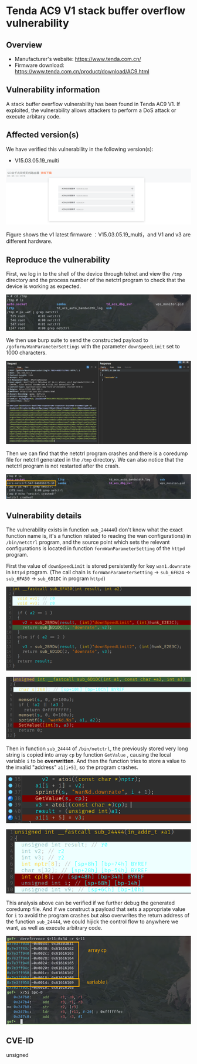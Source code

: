 # Tenda AC9 V1 stack buffer overflow vulnerability

## Overview

- Manufacturer's website: <https://www.tenda.com.cn/>
- Firmware download: <https://www.tenda.com.cn/product/download/AC9.html>

## Vulnerability information

A stack buffer overflow vulnerability has been found in Tenda AC9 V1. If exploited, the vulnerability allows attackers to perform a DoS attack or execute arbitary code.

## Affected version(s)

We have verified this vulnerability in the following version(s):

- V15.03.05.19_multi

![](pic/version.png)

Figure shows the v1 latest firmware ：V15.03.05.19_multi，and V1 and v3 are different hardware.

## Reproduce the vulnerability

First, we log in to the shell of the device through telnet and view the `/tmp` directory and the process number of the netctrl program to check that the device is working as expected.

![](pic/reproduce_1.png)

We then use burp suite to send the constructed payload to `/goform/WanParameterSettings` with the parameter `downSpeedLimit` set to 1000 characters.

![](pic/reproduce_2.png)

Then we can find that the netctrl program crashes and there is a coredump file for netctrl generated in the `/tmp` directory. We can also notice that the netctrl program is not restarted after the crash.

![](pic/reproduce_3.png)

## Vulnerability details

The vulnerability exists in function `sub_24444`(I don't know what the exact function name is, it's a function related to reading the wan configurations) in `/bin/netctrl` program, and the source point which sets the relevant configurations is located in function `formWanParameterSetting` of the `httpd` program.

First the value of `downSpeedLimit` is stored persistently for key `wan1.downrate` in `httpd` program. (The call chain is `formWanParameterSetting` -> `sub_6FB24` -> `sub_6FA50` -> `sub_6D1DC` in program `httpd`)

![](pic/code_1.png)

![](pic/code_2.png)

Then in function `sub_24444` of `/bin/netctrl`, the previously stored very long string is copied into array `cp` by function `GetValue` , causing the local variable `i` to be **overwritten**. And then the function tries to store a value to the invalid "address" `a1[i+5]`, so the program crashes.

![](pic/code_3.png)

![](pic/code_4.png)

This analysis above can be verified if we further debug the generated coredump file. And if we construct a payload that sets a appropriate value for `i` to avoid the program crashes but also overwrites the return address of the function `sub_24444`, we could hijick the control flow to anywhere we want, as well as execute arbitrary code.

![](pic/debug_1.png)

## CVE-ID

unsigned
